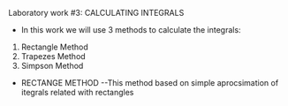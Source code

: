 Laboratory work #3: CALCULATING INTEGRALS

- In this work we will use 3 methods to calculate the integrals:
1) Rectangle Method
2) Trapezes Method
3) Simpson Method

- RECTANGE METHOD
--This method based on simple aprocsimation of itegrals related with rectangles
